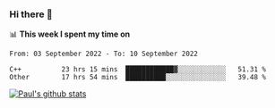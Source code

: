 ### Hi there 👋

📊 **This week I spent my time on**
<!--START_SECTION:waka-->

```text
From: 03 September 2022 - To: 10 September 2022

C++          23 hrs 15 mins  ████████████▓░░░░░░░░░░░░   51.31 %
Other        17 hrs 54 mins  ██████████░░░░░░░░░░░░░░░   39.48 %
```

<!--END_SECTION:waka-->


[![Paul's github stats](https://github-readme-stats.vercel.app/api?username=mickeyouyou&theme=dracula&show_icons=true)](https://github.com/anuraghazra/github-readme-stats)
